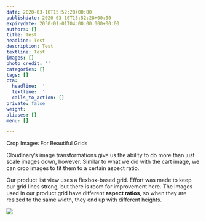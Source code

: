 ```yaml
---
date: 2020-03-10T15:52:28+00:00
publishdate: 2020-03-10T15:52:28+00:00
expirydate: 2030-01-01T04:00:00.000+00:00
authors: []
title: Test
headline: Test
description: Test
textline: Test
images: []
photo_credit: ''
categories: []
tags: []
cta:
  headline: ''
  textline: ''
  calls_to_action: []
private: false
weight: 
aliases: []
menu: []

---
```

Crop Images For Beautiful Grids

Cloudinary’s image transformations give us the ability to do more than just scale images down, however. Similar to what we did with the cart image, we can crop images to fit them to a certain aspect ratio.

Our product list view uses a flexbox-based grid. Effort was made to keep our grid lines strong, but there is room for improvement here. The images used in our product grid have different **aspect ratios**, so when they are resized to the same width, they end up with different heights.

![](/uploads/2017/12/IMG_1519-1.JPG)